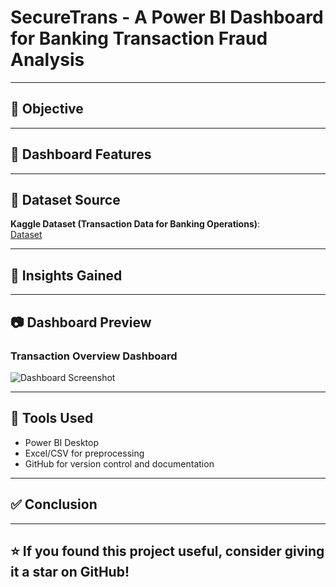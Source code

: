 # SecureTrans - A Power BI Dashboard for Banking Transaction Fraud Analysis

---

## 🎯 Objective

---

## 📌 Dashboard Features

---

## 📂 Dataset Source

**Kaggle Dataset (Transaction Data for Banking Operations)**:  
[Dataset](https://www.kaggle.com/datasets/ziya07/transaction-data-for-banking-operations)

---
## 🧠 Insights Gained

---

## 📷 Dashboard Preview

### Transaction Overview Dashboard 
![Dashboard Screenshot](https://github.com/RaginiAG/SecureTrans-A-Power-BI-Dashboard-for-Banking-Transaction-Fraud-Analysis/blob/main/Overview%20Dashboard.png)

---

## 🔧 Tools Used

- Power BI Desktop
- Excel/CSV for preprocessing
- GitHub for version control and documentation

---

## ✅ Conclusion

---

  ## ⭐️ If you found this project useful, consider giving it a star on GitHub!

